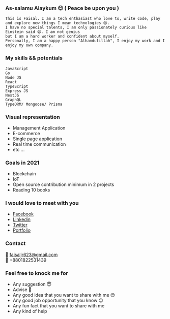 ### As-salamu Alaykum 😊 ( Peace be upon you )


```
This is Faisal. I am a tech enthasiast who love to, write code, play and explore new things I mean technologies 😉. 
I have no special talents, I am only passionately curious like Einstein said 😄. I am not genius 
but I am a hard worker and confident about myself. 
Personally, I am a happy person "Alhamdulillah", I enjoy my work and I enjoy my own company.
```

### My skills && potentials

  ```
  JavaScript 
  Go
  Node JS 
  React 
  TypeScript 
  Express JS 
  NestJS
  GraphQL 
  TypeORM/ Mongoose/ Prisma
  ```
  
  ### Visual representation
  - Management Application 
  - E-commerce 
  - Single page application
  - Real time communication
  - etc ...
  
  
  
 ### Goals in 2021
 - Blockchain
 - IoT
 - Open source contribution minimum in 2 projects
 - Reading 10 books
  
  
 ### I would love to meet with you
 - [Facebook](https://www.facebook.com/xfa1sal/)
 - [Linkedin](https://linkedin.com/in/shariarfaisal)
 - [Twitter](https://twitter.com/cyberjuncky)
 - [Portfolio](https://shariarfaisal.github.io) 


  ### Contact
   📧 faisaljr623@gmail.com <br />
   📱 +8801822531439 <br/>
  
  
  
 ### Feel free to knock me for
 - Any suggestion 😇
 - Advise 🥰
 - Any good idea that you want to share with me 😊
 - Any good job opportunity that you know 😌 
 - Any fun fact that you want to share with me
 - Any kind of help

<!--
- 🔭 I’m currently working on ...
- 🌱 I’m currently learning ...
- 👯 I’m looking to collaborate on ...
- 🤔 I’m looking for help with ...
- 💬 Ask me about ...
- 📫 How to reach me: ...
- 😄 Pronouns: ...
- ⚡ Fun fact: ...
-->

